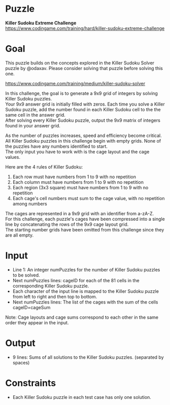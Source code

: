 # Puzzle
**Killer Sudoku Extreme Challenge** https://www.codingame.com/training/hard/killer-sudoku-extreme-challenge

# Goal
This puzzle builds on the concepts explored in the Killer Sudoku Solver puzzle by @odaxav. Please consider solving that puzzle before solving this one.

https://www.codingame.com/training/medium/killer-sudoku-solver

In this challenge, the goal is to generate a 9x9 grid of integers by solving Killer Sudoku puzzles.  
Your 9x9 answer grid is initially filled with zeros. Each time you solve a Killer Sudoku puzzle, add the number found in each Killer Sudoku cell to the the same cell in the answer grid.  
After solving every Killer Sudoku puzzle, output the 9x9 matrix of integers found in your answer grid.  

As the number of puzzles increases, speed and efficiency become critical.  
All Killer Sudoku puzzles in this challenge begin with empty grids. None of the puzzles have any numbers identified to start.  
The only input you have to work with is the cage layout and the cage values.  

Here are the 4 rules of Killer Sudoku:
1. Each row must have numbers from 1 to 9 with no repetition
2. Each column must have numbers from 1 to 9 with no repetition
3. Each region (3x3 square) must have numbers from 1 to 9 with no repetition
4. Each cage's cell numbers must sum to the cage value, with no repetition among numbers

The cages are represented in a 9x9 grid with an identifier from a-zA-Z.  
For this challenge, each puzzle's cages have been compressed into a single line by concatenating the rows of the 9x9 cage layout grid.  
The starting number grids have been omitted from this challenge since they are all empty.  

# Input
* Line 1: An integer numPuzzles for the number of Killer Sudoku puzzles to be solved.
* Next numPuzzles lines: cageID for each of the 81 cells in the corresponding Killer Sudoku puzzle. 
* Each character of the input line is mapped to the Killer Sudoku puzzle from left to right and then top to bottom.
* Next numPuzzles lines: The list of the cages with the sum of the cells cageID=cageSum

Note: Cage layouts and cage sums correspond to each other in the same order they appear in the input.

# Output
* 9 lines: Sums of all solutions to the Killer Sudoku puzzles. (separated by spaces)

# Constraints
* Each Killer Sudoku puzzle in each test case has only one solution.
